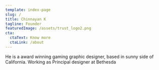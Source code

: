 ```yaml
---
template: index-page
slug: /
title: Chinnayan K
tagline: Founder
featuredImage: /assets/trust_logo2.png
cta:
  ctaText: Know more
  ctaLink: /about
---
```


He is a award winning gaming graphic designer, based in sunny side of California. Working as Principal designer at Bethesda
